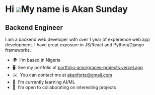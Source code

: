 Hi ![](https://user-images.githubusercontent.com/18350557/176309783-0785949b-9127-417c-8b55-ab5a4333674e.gif)My name is Akan Sunday
====================================================================================================================================

Backend Engineer
--------------------

I am a backend web developer with over 1 year of experience web app development. I have great exposure in JS/React and Python/Django frameworks.

* 🌍  I'm based in Nigeria
* 🖥️  See my portfolio at [portfolio-amorgraces-projects.vercel.app
](http://portfolio-amorgraces-projects.vercel.app
)
* ✉️  You can contact me at [akanforte@gmail.com](mailto:akanforte@gmail.com)
* 🧠  I'm currently learning AI/ML
* 🤝  I'm open to collaborating on interesting projects
